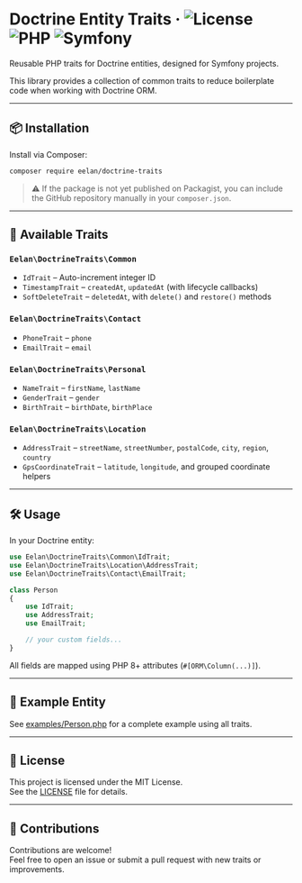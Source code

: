 # Doctrine Entity Traits · ![License](https://img.shields.io/github/license/eelan/doctrine-traits) ![PHP](https://img.shields.io/badge/PHP-^8.1-blue) ![Symfony](https://img.shields.io/badge/Symfony-Compatible-brightgreen)

Reusable PHP traits for Doctrine entities, designed for Symfony projects.

This library provides a collection of common traits to reduce boilerplate code when working with Doctrine ORM.

---

## 📦 Installation

Install via Composer:

```bash
composer require eelan/doctrine-traits
```

> ⚠️ If the package is not yet published on Packagist, you can include the GitHub repository manually in your `composer.json`.

---

## 🧱 Available Traits

### `Eelan\DoctrineTraits\Common`
- `IdTrait` – Auto-increment integer ID
- `TimestampTrait` – `createdAt`, `updatedAt` (with lifecycle callbacks)
- `SoftDeleteTrait` – `deletedAt`, with `delete()` and `restore()` methods

### `Eelan\DoctrineTraits\Contact`
- `PhoneTrait` – `phone`
- `EmailTrait` – `email`

### `Eelan\DoctrineTraits\Personal`
- `NameTrait` – `firstName`, `lastName`
- `GenderTrait` – `gender`
- `BirthTrait` – `birthDate`, `birthPlace`

### `Eelan\DoctrineTraits\Location`
- `AddressTrait` – `streetName`, `streetNumber`, `postalCode`, `city`, `region`, `country`
- `GpsCoordinateTrait` – `latitude`, `longitude`, and grouped coordinate helpers

---

## 🛠 Usage

In your Doctrine entity:

```php
use Eelan\DoctrineTraits\Common\IdTrait;
use Eelan\DoctrineTraits\Location\AddressTrait;
use Eelan\DoctrineTraits\Contact\EmailTrait;

class Person
{
    use IdTrait;
    use AddressTrait;
    use EmailTrait;

    // your custom fields...
}
```

All fields are mapped using PHP 8+ attributes (`#[ORM\Column(...)]`).

---

## 🧪 Example Entity

See [examples/Person.php](examples/Person.php) for a complete example using all traits.

---

## 📄 License

This project is licensed under the MIT License.  
See the [LICENSE](LICENSE) file for details.

---

## 🙌 Contributions

Contributions are welcome!  
Feel free to open an issue or submit a pull request with new traits or improvements.
